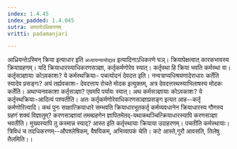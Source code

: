 ```yaml
---
index: 1.4.45
index_padded: 1.4.045
sutra: आघारोऽधिकरणम्
vritti: padamanjari

---
```

आध्रियन्तेऽस्मिन् क्रिया इत्याधार इति `अध्यायन्यायोद्याव` इत्यादिनाऽधिकरणे घञ्। क्रियापेक्षत्वात् कारकभावस्य क्रियाग्रहणम्। यदि क्रियाधारस्याधिकरणसञ्ज्ञा, कर्तृकर्मणोरेव स्यात्। कर्तृस्था हि क्रिया भवति कर्मस्था वा। कर्तृसञ्ज्ञायाः कोऽवकाशः? ये कर्मस्थक्रियाः- पचत्योदनं देवदत्त इति। नन्वत्राप्यधिश्रयणादेराधारः कर्तेति स्यादेव प्रसङ्गः? अयं तर्ह्यवकाशः- देवदत्ताय रोचते मोदक इत्युक्तम्, अत्र देवदत्तस्थस्याभिलाषस्य मोदकः कर्तेति। अथाप्यनवकाशा कर्तृसञ्ज्ञा? एवमपि पर्यायः स्यात्। अथ कर्मसञ्ज्ञायाः कोऽवकाशः? ये कर्तृस्थक्रियाः-आदित्यं पश्यतीति। अतः कर्तृकर्मणोरेवाधिकरणसञ्ज्ञाप्रसङ्ग इत्यत आह--कर्तृ कर्मणोरित्यादि। कथं पुनः साक्षात्क्रियाधारे सम्भवति क्रियाधारभूतकर्तृ कर्मव्यवधानेन क्रियाधारस्य गौणस्य ग्रहणं शक्यं विज्ञातुम्? करणसञ्ज्ञायां तमब्ग्रहणेन ज्ञापितमेतद्-यथाकथञ्चित्क्रियाधारस्यापि करणसञ्ज्ञा भवतीति। मुख्यस्यापि तु कस्मान्न स्याद्? आस्त इति कर्तृस्थायाः क्रियाया उदाहरणम्। पचतीति कर्मस्थायाः।
त्रिविधं च तदधिकरणम्--औपश्लेषिकम्, वैषयिकम्, अभिव्यापकं चेति। कटे आस्ते,गुरौ आवसति, तिलेषु तैलमिति।।